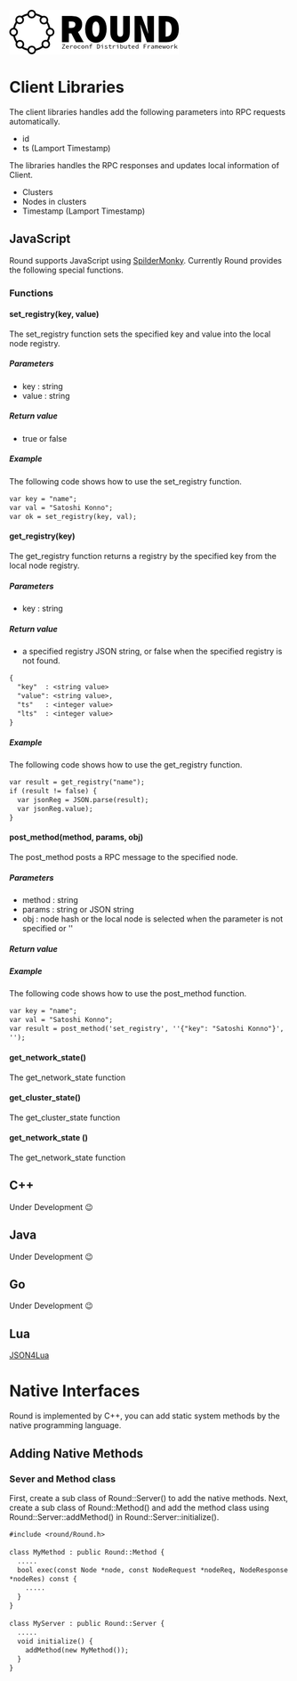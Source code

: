 ![round_logo](./img/round_logo.png)

# Client Libraries

The client libraries handles add the following parameters into RPC requests automatically.

- id
- ts (Lamport Timestamp)

The libraries handles the RPC responses and updates local information of Client.

- Clusters
- Nodes in clusters
- Timestamp (Lamport Timestamp)

## JavaScript

Round supports JavaScript using [SpilderMonky](https://developer.mozilla.org/ja/docs/SpiderMonkey). Currently Round provides the following special functions.

### Functions

#### set_registry(key, value)

The set_registry function sets the specified key and value into the local node registry.

##### Parameters

- key : string
- value : string

##### Return value

- true or false

##### Example

The following code shows how to use the set_registry function.

```
var key = "name";
var val = "Satoshi Konno";
var ok = set_registry(key, val);
```

#### get_registry(key)

The get_registry function returns a registry by the specified key from the local node registry.

##### Parameters

- key : string

##### Return value

- a specified registry JSON string, or false when the specified registry is not found.

```
{
  "key"  : <string value>
  "value": <string value>,
  "ts"   : <integer value>
  "lts"  : <integer value>
}
```

##### Example

The following code shows how to use the get_registry function.

```
var result = get_registry("name");
if (result != false) {
  var jsonReg = JSON.parse(result);
  var jsonReg.value);
}
```

#### post_method(method, params, obj)

The post_method posts a RPC message to the specified node.

##### Parameters

- method : string
- params : string or JSON string
- obj : node hash or the local node is selected when the parameter is not specified or ''

##### Return value


##### Example

The following code shows how to use the post_method function.

```
var key = "name";
var val = "Satoshi Konno";
var result = post_method('set_registry', ''{"key": "Satoshi Konno"}', '');
```

#### get_network_state()

The get_network_state function

#### get_cluster_state()

The get_cluster_state function

#### get_network_state ()

The get_network_state function

## C++

Under Development :wink:

## Java

Under Development :wink:

## Go

Under Development :wink:

## Lua

[JSON4Lua](http://json.luaforge.net)

# Native Interfaces

Round is implemented by C++, you can add static system methods by the native programming language.

## Adding Native Methods

### Sever and Method class

First, create a sub class of Round::Server() to add the native methods. Next, create a sub class of Round::Method() and add the method class using Round::Server::addMethod() in Round::Server::initialize().


```
#include <round/Round.h>

class MyMethod : public Round::Method {
  .....
  bool exec(const Node *node, const NodeRequest *nodeReq, NodeResponse *nodeRes) const {
    .....
  }
}

class MyServer : public Round::Server {
  .....
  void initialize() {
    addMethod(new MyMethod());
  }
}
```
